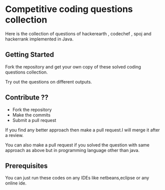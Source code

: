 # Competitive coding questions collection

Here is the collection of questions of hackerearth , codechef , spoj and hackerrank implemented in Java.

## Getting Started
Fork the repository and get your own copy of these solved coding questions collection.

Try out the questions on different outputs.

## Contribute ??
* Fork the repository
* Make the commits
* Submit a pull request

If you find any better approach then make a pull request.I will merge it after a review.

You can also make a pull request if you solved the question with same approach as above but in programming language other than java.


## Prerequisites
You can just run these codes on any IDEs like netbeans,eclipse or any online ide.
